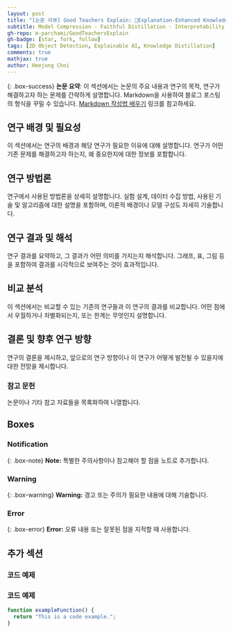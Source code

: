 ```yaml
---
layout: post
title: "[논문 리뷰] Good Teachers Explain: Explanation-Enhanced Knowledge Distillation(ECCV 2024)"
subtitle: Model Compression · Faithful Distillation · Interpretability
gh-repo: m-parchami/GoodTeachersExplain
gh-badge: [star, fork, follow]
tags: [2D Object Detection, Explainable AI, Knowledge Distillation]
comments: true
mathjax: true
author: Heejung Choi
---
```


{: .box-success}
**논문 요약**: 이 섹션에서는 논문의 주요 내용과 연구의 목적, 연구가 해결하고자 하는 문제를 간략하게 설명합니다. Markdown을 사용하여 블로그 포스팅의 형식을 꾸밀 수 있습니다. [Markdown 작성법 배우기](https://markdowntutorial.com/) 링크를 참고하세요.

## 연구 배경 및 필요성

이 섹션에서는 연구의 배경과 해당 연구가 필요한 이유에 대해 설명합니다. 연구가 어떤 기존 문제를 해결하고자 하는지, 왜 중요한지에 대한 정보를 포함합니다.

## 연구 방법론

연구에서 사용된 방법론을 상세히 설명합니다. 실험 설계, 데이터 수집 방법, 사용된 기술 및 알고리즘에 대한 설명을 포함하며, 이론적 배경이나 모델 구성도 자세히 기술합니다.

## 연구 결과 및 해석

연구 결과를 요약하고, 그 결과가 어떤 의미를 가지는지 해석합니다. 그래프, 표, 그림 등을 포함하여 결과를 시각적으로 보여주는 것이 효과적입니다.

## 비교 분석

이 섹션에서는 비교할 수 있는 기존의 연구들과 이 연구의 결과를 비교합니다. 어떤 점에서 우월하거나 차별화되는지, 또는 한계는 무엇인지 설명합니다.

## 결론 및 향후 연구 방향

연구의 결론을 제시하고, 앞으로의 연구 방향이나 이 연구가 어떻게 발전될 수 있을지에 대한 전망을 제시합니다.

### 참고 문헌

논문이나 기타 참고 자료들을 목록화하여 나열합니다.

## Boxes

### Notification

{: .box-note}
**Note:** 특별한 주의사항이나 참고해야 할 점을 노트로 추가합니다.

### Warning

{: .box-warning}
**Warning:** 경고 또는 주의가 필요한 내용에 대해 기술합니다.

### Error

{: .box-error}
**Error:** 오류 내용 또는 잘못된 점을 지적할 때 사용합니다.

## 추가 섹션

### 코드 예제

### 코드 예제

```javascript
function exampleFunction() {
  return "This is a code example.";
}

